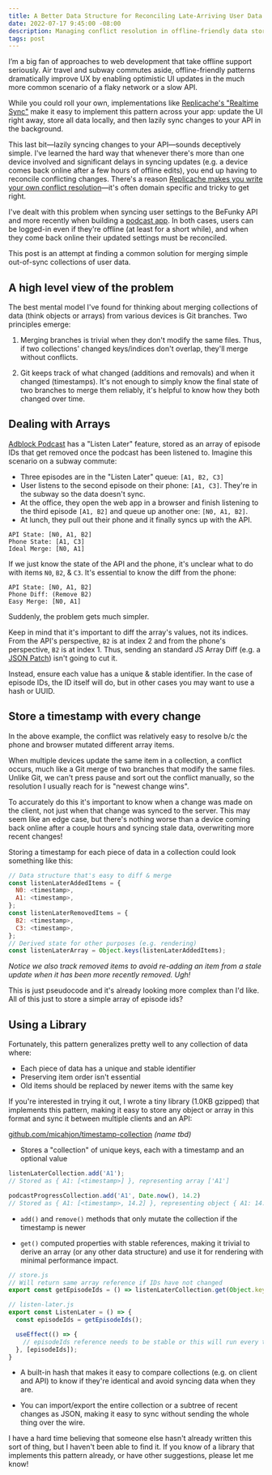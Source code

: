 ```yaml
---
title: A Better Data Structure for Reconciling Late-Arriving User Data
date: 2022-07-17 9:45:00 -08:00
description: Managing conflict resolution in offline-friendly data stores
tags: post
---
```


I’m a big fan of approaches to web development that take offline support seriously. Air travel and subway commutes aside, offline-friendly patterns dramatically improve UX by enabling optimistic UI updates in the much more common scenario of a flaky network or a slow API.

While you could roll your own, implementations like [Replicache's "Realtime Sync"](https://replicache.dev/) make it easy to implement this pattern across your app: update the UI right away, store all data locally, and then lazily sync changes to your API in the background.

This last bit—lazily syncing changes to your API—sounds deceptively simple. I've learned the hard way that whenever there's more than one device involved and significant delays in syncing updates (e.g. a device comes back online after a few hours of offline edits), you end up having to reconcile conflicting changes. There's a reason [Replicache makes you write your own conflict resolution](https://doc.replicache.dev/how-it-works#conflict-resolution)—it's often domain specific and tricky to get right.

I've dealt with this problem when syncing user settings to the BeFunky API and more recently when building a [podcast app](https://www.adblockpodcast.com/). In both cases, users can be logged-in even if they're offline (at least for a short while), and when they come back online their updated settings must be reconciled.

This post is an attempt at finding a common solution for merging simple out-of-sync collections of user data.

## A high level view of the problem

The best mental model I've found for thinking about merging collections of data (think objects or arrays) from various devices is Git branches. Two principles emerge:

1. Merging branches is trivial when they don't modify the same files. Thus, if two collections' changed keys/indices don't overlap, they'll merge without conflicts.

2. Git keeps track of what changed (additions and removals) and when it changed (timestamps). It's not enough to simply know the final state of two branches to merge them reliably, it's helpful to know how they both changed over time.

## Dealing with Arrays

[Adblock Podcast](https://www.adblockpodcast.com/) has a "Listen Later" feature, stored as an array of episode IDs that get removed once the podcast has been listened to. Imagine this scenario on a subway commute:

- Three episodes are in the "Listen Later" queue: `[A1, B2, C3]`
- User listens to the second episode on their phone: `[A1, C3]`. They're in the subway so the data doesn't sync.
- At the office, they open the web app in a browser and finish listening to the third episode `[A1, B2]` and queue up another one: `[N0, A1, B2]`.
- At lunch, they pull out their phone and it finally syncs up with the API. 

```
API State: [N0, A1, B2]
Phone State: [A1, C3]
Ideal Merge: [N0, A1]
```

If we just know the state of the API and the phone, it's unclear what to do with items `N0`, `B2`, & `C3`. It's essential to know the diff from the phone:

```
API State: [N0, A1, B2]
Phone Diff: (Remove B2)
Easy Merge: [N0, A1]
```

Suddenly, the problem gets much simpler.

Keep in mind that it's important to diff the array's values, not its indices. From the API's perspective, `B2` is at index 2 and from the phone's perspective, `B2` is at index 1. Thus, sending an standard JS Array Diff (e.g. a [JSON Patch](https://jsonpatch.com/)) isn't going to cut it.

Instead, ensure each value has a unique & stable identifier. In the case of episode IDs, the ID itself will do, but in other cases you may want to use a hash or UUID. 

## Store a timestamp with every change

In the above example, the conflict was relatively easy to resolve b/c the phone and browser mutated different array items.

When multiple devices update the same item in a collection, a conflict occurs, much like a Git merge of two branches that modify the same files. Unlike Git, we can't press pause and sort out the conflict manually, so the resolution I usually reach for is "newest change wins". 

To accurately do this it's important to know when a change was made on the client, not just when that change was synced to the server. This may seem like an edge case, but there's nothing worse than a device coming back online after a couple hours and syncing stale data, overwriting more recent changes!

Storing a timestamp for each piece of data in a collection could look something like this: 

```js
// Data structure that's easy to diff & merge
const listenLaterAddedItems = {
  N0: <timestamp>,
  A1: <timestamp>,
};
const listenLaterRemovedItems = {
  B2: <timestamp>,
  C3: <timestamp>,
};
// Derived state for other purposes (e.g. rendering)
const listenLaterArray = Object.keys(listenLaterAddedItems);
```

*Notice we also track removed items to avoid re-adding an item from a stale update when it has been more recently removed. Ugh!*

This is just pseudocode and it's already looking more complex than I'd like. All of this just to store a simple array of episode ids?

## Using a Library

Fortunately, this pattern generalizes pretty well to any collection of data where:
- Each piece of data has a unique and stable identifier
- Preserving item order isn't essential
- Old items should be replaced by newer items with the same key

If you're interested in trying it out, I wrote a tiny library (1.0KB gzipped) that implements this pattern, making it easy to store any object or array in this format and sync it between multiple clients and an API:

[github.com/micahjon/timestamp-collection](https://github.com/micahjon/timestamp-collection) *(name tbd)*

- Stores a "collection" of unique keys, each with a timestamp and an optional value

```js
listenLaterCollection.add('A1');
// Stored as { A1: [<timestamp>] }, representing array ['A1']

podcastProgressCollection.add('A1', Date.now(), 14.2)
// Stored as { A1: [<timestamp>, 14.2] }, representing object { A1: 14.2 }
```

- `add()` and `remove()` methods that only mutate the collection if the timestamp is newer

- `get()` computed properties with stable references, making it trivial to derive an array (or any other data structure) and use it for rendering with minimal performance impact.

```js
// store.js
// Will return same array reference if IDs have not changed
export const getEpisodeIds = () => listenLaterCollection.get(Object.keys); 

// listen-later.js
export const ListenLater = () => {
  const episodeIds = getEpisodeIds();

  useEffect(() => {
    // episodeIds reference needs to be stable or this will run every time
  }, [episodeIds]);
}
```

- A built-in hash that makes it easy to compare collections (e.g. on client and API) to know if they're identical and avoid syncing data when they are.

- You can import/export the entire collection or a subtree of recent changes as JSON, making it easy to sync without sending the whole thing over the wire.

I have a hard time believing that someone else hasn't already written this sort of thing, but I haven't been able to find it. If you know of a library that implements this pattern already, or have other suggestions, please let me know!